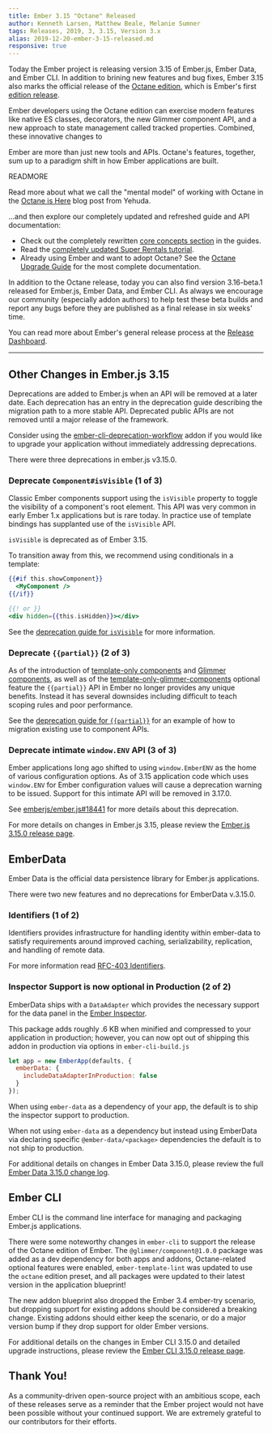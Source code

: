 ```yaml
---
title: Ember 3.15 "Octane" Released
author: Kenneth Larsen, Matthew Beale, Melanie Sumner
tags: Releases, 2019, 3, 3.15, Version 3.x
alias: 2019-12-20-ember-3-15-released.md
responsive: true
---
```


Today the Ember project is releasing version 3.15 of Ember.js, Ember Data, and
Ember CLI. In addition to brining new features and bug fixes, Ember 3.15 also marks the official release of the [Octane edition](TODO://link-to-octane-blog-post), which is Ember's first [edition release](https://emberjs.com/editions/).

Ember developers using the Octane edition can exercise modern features like native ES
classes, decorators, the new Glimmer component API, and a new approach to state
management called tracked properties. Combined, these innovative changes to
<!--alex ignore just-->
Ember are more than just new tools and APIs. Octane's features, together,
sum up to a paradigm shift in how Ember applications are built.

READMORE

<!--alex ignore mental-->
Read more about what we call the "mental model" of working with Octane in the
[Octane is Here](https://blog.emberjs.com/2019/12/20/octane-is-here.html) blog post from Yehuda.

...and then explore our completely updated and refreshed guide and API
documentation:

* Check out the completely rewritten [core concepts section](https://guides.emberjs.com/release/components/) in the guides.
* Read the [completely updated Super Rentals tutorial](https://guides.emberjs.com/release/tutorial/).
* Already using Ember and want to adopt Octane? See the [Octane Upgrade
  Guide](https://guides.emberjs.com/release/upgrading/current-edition/) for the most complete
  documentation.

In addition to the Octane release, today you can also find version 3.16-beta.1
released for Ember.js, Ember Data, and Ember CLI. As always we encourage our
community (especially addon authors) to help test these beta builds and report
any bugs before they are published as a final release in six weeks' time.

You can read more about Ember's general release process at the [Release Dashboard](http://emberjs.com/builds/).

---

## Other Changes in Ember.js 3.15

Deprecations are added to Ember.js when an API will be removed at a later date. Each deprecation has an entry in the deprecation guide describing the migration path to a more stable API. Deprecated public APIs are not removed until a major release of the framework.

Consider using the [ember-cli-deprecation-workflow](https://github.com/mixonic/ember-cli-deprecation-workflow) addon if you would like to upgrade your application without immediately addressing deprecations.

There were three deprecations in ember.js v3.15.0.

### Deprecate `Component#isVisible` (1 of 3)

Classic Ember components support using the `isVisible` property to toggle the
visibility of a component's root element. This API was very common in early
Ember 1.x applications but is rare today. In practice use of template bindings
has supplanted use of the `isVisible` API.

`isVisible` is deprecated as of Ember 3.15. 

To transition away from this, we recommend using conditionals in a template:

```handlebars
{{#if this.showComponent}}
  <MyComponent />
{{/if}}

{{! or }}
<div hidden={{this.isHidden}}></div>

```

See the [deprecation guide for
`isVisible`](https://deprecations.emberjs.com/v3.x#toc_ember-component-is-visible)
for more information.

### Deprecate `{{partial}}` (2 of 3)

As of the introduction of [template-only
components](https://api.emberjs.com/ember/3.15/classes/Component)
and [Glimmer
components](https://api.emberjs.com/ember/3.15/modules/@glimmer%2Fcomponent),
as well as of the
[template-only-glimmer-components](https://guides.emberjs.com/release/configuring-ember/optional-features/#toc_template-only-glimmer-components)
optional feature the `{{partial}}` API in Ember no longer provides any unique
benefits. Instead it has several downsides including difficult to teach scoping 
rules and poor performance.

See the [deprecation guide for
`{{partial}}`](https://deprecations.emberjs.com/v3.x#toc_ember-partial) for
an example of how to migration existing use to component APIs.

### Deprecate intimate `window.ENV` API (3 of 3)

Ember applications long ago shifted to using `window.EmberENV` as the home of
various configuration options. As of 3.15 application code which uses `window.ENV`
for Ember configuration values will cause a deprecation warning to be issued.
Support for this intimate API will be removed in 3.17.0.

See [emberjs/ember.js#18441](https://github.com/emberjs/ember.js/pull/18441)
for more details about this deprecation.

For more details on changes in Ember.js 3.15, please review the [Ember.js 3.15.0 release page](https://github.com/emberjs/ember.js/releases/tag/v3.15.0).

## EmberData

Ember Data is the official data persistence library for Ember.js applications.

There were two new features and no deprecations for EmberData v.3.15.0.

### Identifiers (1 of 2)

Identifiers provides infrastructure for handling identity within ember-data to satisfy
requirements around improved caching, serializability, replication, and handling of
remote data.

For more information read [RFC-403 Identifiers](https://github.com/emberjs/rfcs/blob/master/text/0403-ember-data-identifiers.md).

### Inspector Support is now optional in Production (2 of 2)

EmberData ships with a `DataAdapter` which provides the necessary support for
the data panel in the [Ember Inspector](https://github.com/emberjs/ember-inspector).

This package adds roughly .6 KB when minified and compressed to your application
in production; however, you can now opt out of shipping this addon in production
via options in `ember-cli-build.js`
  
```js
let app = new EmberApp(defaults, {
  emberData: {
    includeDataAdapterInProduction: false
  }
});
```

When using `ember-data` as a dependency of your app, the default is to ship the
inspector support to production.

When not using `ember-data` as a dependency but instead using EmberData via
declaring specific `@ember-data/<package>` dependencies the default is to not
ship to production.

For additional details on changes in Ember Data 3.15.0, please review the full
[Ember Data 3.15.0 change log](https://github.com/emberjs/data/blob/release/CHANGELOG.md#release-3150-december-18-2019).

## Ember CLI

Ember CLI is the command line interface for managing and packaging Ember.js applications.

There were some noteworthy changes in `ember-cli` to support the release of the Octane edition of Ember. The `@glimmer/component@1.0.0` package was added as a dev dependency for both apps and addons, Octane-related optional features were enabled, `ember-template-lint` was updated to use the `octane` edition preset, and all packages were updated to their latest version in the application blueprint! 

The new addon blueprint also dropped the Ember 3.4 ember-try scenario, but dropping support for existing addons should be considered a breaking change. Existing addons should either keep the scenario, or do a major version bump if they drop support for older Ember versions.

For additional details on the changes in Ember CLI 3.15.0 and detailed upgrade
instructions, please review the [Ember CLI 3.15.0 release page](https://github.com/ember-cli/ember-cli/releases/tag/v3.15.0).

## Thank You!

As a community-driven open-source project with an ambitious scope, each of these releases serve as a reminder that the Ember project would not have been possible without your continued support. We are extremely grateful to our contributors for their efforts.
